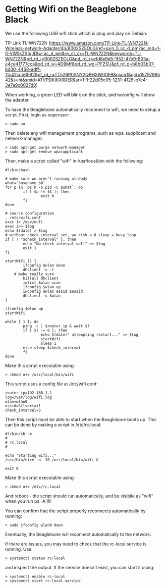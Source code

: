 # Getting Wifi on the Beaglebone Black

We use the following USB wifi stick which is plug and play on Debian:  

TP-Link TL-WN722N (https://www.amazon.com/TP-Link-TL-WN722N-Wireless-network-Adapter/dp/B002SZEOLG/ref=sxin_0_ac_d_pm?ac_md=1-0-VW5kZXIgJDIw-ac_d_pm&cv_ct_cx=TL-WN722N&keywords=TL-WN722N&pd_rd_i=B002SZEOLG&pd_rd_r=efd8e9d5-1f52-47e9-805a-e4ce41777cca&pd_rd_w=ADBMf&pd_rd_wg=PFZSU&pf_rd_p=b8b03b37-bd30-4468-adff-11c42ccb6582&pf_rd_r=TT52RP0SNY2QBHXWG0FB&psc=1&qid=1579799542&s=hi&smid=ATVPDKIKX0DER&sr=1-1-22d05c05-1231-4126-b7c4-3e7a9c0027d0)

When working, a green LED will blink on the stick, and iwconfig will show the adapter.  

To have the Beaglebone automatically reconnect to wifi, we need to setup a script. First, login as superuser:

```
> sudo su
```

Then delete any wifi management programs, such as wpa_supplicant and network-manager:

```
> sudo apt-get purge network-manager
> sudo apt-get remove wpasupplicant
```

Then, make a script called "wifi" in /usr/local/bin with the following:

```
#!/bin/bash    

# make sure we aren't running already
what=`basename $0`
for p in `ps h -o pid -C $what`; do
        if [ $p != $$ ]; then
                exit 0
        fi
done

# source configuration
. /etc/wifi.conf
exec 1> /dev/null
exec 2>> $log
echo $(date) > $log
# without check_interval set, we risk a 0 sleep = busy loop
if [ ! "$check_interval" ]; then
        echo "No check interval set!" >> $log
        exit 1
fi

startWifi () {
        ifconfig $wlan down
        dhclient -v -r
    # make really sure
        killall dhclient
        iwlist $wlan scan
        ifconfig $wlan up
        iwconfig $wlan essid $essid
        dhclient -v $wlan
}

ifconfig $wlan up
startWifi

while [ 1 ]; do
        ping -c 1 $router_ip & wait $!
        if [ $? != 0 ]; then
                echo $(date)" attempting restart..." >> $log
                startWifi
                sleep 1
        else sleep $check_interval
        fi
done
```

Make this script executable using:

```
> chmod u+x /usr/local/bin/wifi
```

This script uses a config file at /etc/wifi.conf:

```
router_ip=192.168.1.1
log=/var/log/wifi.log
wlan=wlan0
essid=Silvertail
check_interval=5
```

Then this script must be able to start when the Beaglebone boots up. This can be done by making a script in /etc/rc.local:

```
#!/bin/sh -e
#
# rc.local
#

echo "Starting wifi..."
/usr/bin/nice -n -10 /usr/local/bin/wifi &

exit 0
```

Make this script executable using:

```
> chmod u+x /etc/rc.local
```

And reboot - the script should run automatically, and be visibile as "wifi" when you run ps -A !!!!

You can confirm that the script properly reconnects automatically by running:

```
> sudo ifconfig wlan0 down
```

Eventually, the Beaglebone will reconnect automatically to the network.

If there are issues, you may need to check that the rc-local service is running. Use:

```
> systemctl status rc-local
```

and inspect the output. If the service doesn't exist, you can start it using:

```
> systemctl enable rc-local
> systemctl start rc-local.service
```
